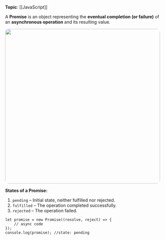 **Topic**: [[JavaScript]]

A **Promise** is an object representing the **eventual completion (or failure)** of an **asynchronous operation** and its resulting value.

<img src="promise-in-javascript.png" width=500 style="border-radius: 10px" />

**States of a Promise:**

1. `pending` – Initial state, neither fulfilled nor rejected.
2. `fulfilled` – The operation completed successfully.
3. `rejected` – The operation failed.

```run-js
let promise = new Promise((resolve, reject) => {   
	// async code 
});
console.log(promise); //state: pending
```
